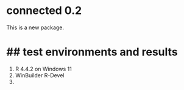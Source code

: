 # connected 0.2

This is a new package.

# ## test environments and results

1. R 4.4.2 on Windows 11
2. WinBuilder R-Devel
3.

